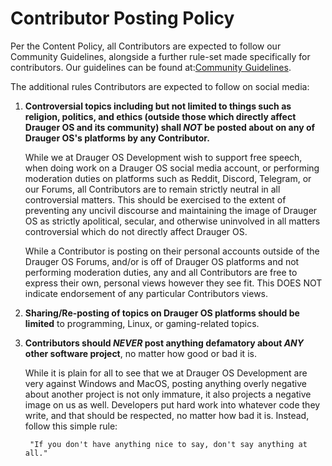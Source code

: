 # Contributor Posting Policy
Per the Content Policy, all Contributors are expected to follow our Community Guidelines, alongside a further rule-set made specifically for contributors. Our guidelines can be found at:[Community Guidelines](https://draugeros.org/go/wiki/community-guidelines/).

The additional rules Contributors are expected to follow on social media:

1. **Controversial topics including but not limited to things such as religion, politics, and ethics (outside those which directly affect Drauger OS and its community) shall *NOT* be posted about on any of Drauger OS's platforms by any Contributor.**

	While we at Drauger OS Development wish to support free speech, when doing work on a Drauger OS social media account, or performing moderation duties on platforms such as Reddit, Discord, Telegram, or our Forums, all Contributors are to remain strictly neutral in all controversial matters. This should be exercised to the extent of preventing any uncivil discourse and maintaining the image of Drauger OS as strictly apolitical, secular, and otherwise uninvolved in all matters controversial which do not directly affect Drauger OS.
		
	While a Contributor is posting on their personal accounts outside of the Drauger OS Forums, and/or is off of Drauger OS platforms and not performing moderation duties, any and all Contributors are free to express their own, personal views however they see fit. This DOES NOT indicate endorsement of any particular Contributors views.
		
2. **Sharing/Re-posting of topics on Drauger OS platforms should be limited** to programming, Linux, or gaming-related topics.
	
3. **Contributors should _NEVER_ post anything defamatory about _ANY_ other software project**, no matter how good or bad it is.

	While it is plain for all to see that we at Drauger OS Development are very against Windows and MacOS, posting anything overly negative about another project is not only immature, it also projects a negative image on us as well. Developers put hard work into whatever code they write, and that should be respected, no matter how bad it is. Instead, follow this simple rule:

		"If you don't have anything nice to say, don't say anything at all."